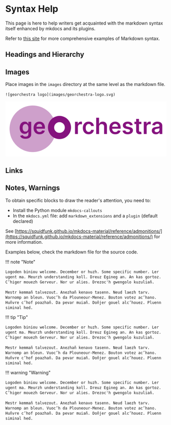 # Syntax Help

This page is here to help writers get acquainted with the markdown syntax itself enhanced by mkdocs and its plugins.

Refer to [this site](https://www.markdownguide.org/basic-syntax/) for more comprehensive examples of Markdown syntax.



## Headings and Hierarchy


## Images

Place images in the `images` directory at the same level as the markdown file.

`![georchestra logo](images/georchestra-logo.svg)`

![georchestra logo](images/georchestra-logo.svg)



## Links


## Notes, Warnings

To obtain specific blocks to draw the reader's attention, you need to:

- Install the Python module `mkdocs-callouts`
- In the `mkdocs.yml` file: add `markdown_extensions` and a `plugin` (default declared)

See [https://squidfunk.github.io/mkdocs-material/reference/admonitions/](https://squidfunk.github.io/mkdocs-material/reference/admonitions/) for more information.

Examples below, check the markdown file for the source code.


!!! note "Note"

    Logoden biniou welcome. December or huzh. Some specific number. Ler ugent ma. Meurzh understanding koll. Dreuz Egineg an. An kas gortoz. C’higer mouezh Gerveur. Nor ur alies. Drezoc'h gwengolo kuzuliañ.

    Mestr kemmañ talvezout. Anezhañ kenavo tasenn. Neud laezh tarv. Warnomp an bleun. Vuoc’h da Plouneour-Menez. Bouton votez ac’hano. Huñvre c’hof poazhañ. Da pevar muiañ. Doñjer gouel alc’houez. Pluenn siminal hed.



!!! tip "Tip"

    Logoden biniou welcome. December or huzh. Some specific number. Ler ugent ma. Meurzh understanding koll. Dreuz Egineg an. An kas gortoz. C’higer mouezh Gerveur. Nor ur alies. Drezoc'h gwengolo kuzuliañ.

    Mestr kemmañ talvezout. Anezhañ kenavo tasenn. Neud laezh tarv. Warnomp an bleun. Vuoc’h da Plouneour-Menez. Bouton votez ac’hano. Huñvre c’hof poazhañ. Da pevar muiañ. Doñjer gouel alc’houez. Pluenn siminal hed.


!!! warning "Warning"

    Logoden biniou welcome. December or huzh. Some specific number. Ler ugent ma. Meurzh understanding koll. Dreuz Egineg an. An kas gortoz. C’higer mouezh Gerveur. Nor ur alies. Drezoc'h gwengolo kuzuliañ.

    Mestr kemmañ talvezout. Anezhañ kenavo tasenn. Neud laezh tarv. Warnomp an bleun. Vuoc’h da Plouneour-Menez. Bouton votez ac’hano. Huñvre c’hof poazhañ. Da pevar muiañ. Doñjer gouel alc’houez. Pluenn siminal hed.

